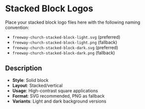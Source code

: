 # Stacked Block Logos

Place your stacked block logo files here with the following naming convention:

- `freeway-church-stacked-block-light.svg` (preferred)
- `freeway-church-stacked-block-light.png` (fallback)
- `freeway-church-stacked-block-dark.svg` (preferred)
- `freeway-church-stacked-block-dark.png` (fallback)

## Description
- **Style**: Solid block
- **Layout**: Stacked/vertical
- **Usage**: High-contrast square applications
- **Format**: SVG recommended, PNG as fallback
- **Variants**: Light and dark background versions